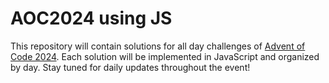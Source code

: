 # AOC2024 using JS

This repository will contain solutions for all day challenges of [Advent of Code 2024](https://adventofcode.com/2024/about). Each solution will be implemented in JavaScript and organized by day. Stay tuned for daily updates throughout the event!
